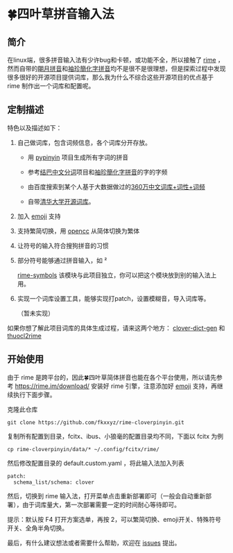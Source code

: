 # 🍀️四叶草拼音输入法

## 简介

在linux端，很多拼音输入法有少许bug和卡顿，或功能不全，所以接触了 [rime](https://rime.im) ，然而自带的[朙月拼音](https://github.com/rime/rime-luna-pinyin)和[袖珍簡化字拼音](https://github.com/rime/rime-pinyin-simp)均不是很不是很理想，但是探索过程中发现很多很好的开源项目提供词库，那么我为什么不综合这些开源项目的优点基于 rime 制作出一个词库和配置呢。

## 定制描述

特色以及描述如下：

1. 自己做词库，包含词频信息，各个词库分开存放。

   - 用 [pypinyin](https://github.com/mozillazg/python-pinyin) 项目生成所有字词的拼音
   - 参考[结巴中文分词](https://github.com/fxsjy/jieba)项目和[袖珍簡化字拼音](https://github.com/rime/rime-pinyin-simp)的字的字频

   - 由百度搜索到某个人基于大数据做过的[360万中文词库+词性+词频](https://download.csdn.net/download/xmp3x/8621683)

   - 自带[清华大学开源词库](https://github.com/thunlp/THUOCL)。
   
2. 加入 [emoji](https://github.com/rime/rime-emoji) 支持

3. 支持繁简切换，用 [opencc](https://github.com/BYVoid/OpenCC) 从简体切换为繁体

4. 让符号的输入符合搜狗拼音的习惯

5. 部分符号能够通过拼音输入，如 ²

   [rime-symbols](https://github.com/fkxxyz/rime-symbols) 该模块与此项目独立，你可以把这个模块放到别的输入法上用。

6. 实现一个词库设置工具，能够实现打patch，设置模糊音，导入词库等。

   （暂未实现）

如果你想了解此项目词库的具体生成过程，请来这两个地方： [clover-dict-gen](https://github.com/fkxxyz/clover-dict-gen) 和 [thuocl2rime](https://github.com/fkxxyz/thuocl2rime)

## 开始使用

由于 rime 是跨平台的，因此🍀️四叶草简体拼音也能在各个平台使用，所以请先参考 https://rime.im/download/ 安装好 rime 引擎，注意添加好 [emoji](https://github.com/rime/rime-emoji) 支持，再继续执行下面步骤。

克隆此仓库

```shell
git clone https://github.com/fkxxyz/rime-cloverpinyin.git
```

复制所有配置到目录，fcitx、ibus、小狼毫的配置目录均不同，下面以 fcitx 为例

```shell
cp rime-cloverpinyin/data/* ~/.config/fcitx/rime/
```

然后修改配置目录的 default.custom.yaml ，将此输入法加入列表

```shell
patch:
  schema_list/schema: clover
```

然后，切换到 rime 输入法，打开菜单点击重新部署即可（一般会自动重新部署），由于词库量大，第一次部署需要一定的时间耐心等待即可。

提示：默认按 F4 打开方案选单，再按 2，可以繁简切换、emoji开关、特殊符号开关、全角半角切换。

最后，有什么建议想法或者需要什么帮助，欢迎在 [issues](https://github.com/fkxxyz/rime-cloverpinyin/issues) 提出。